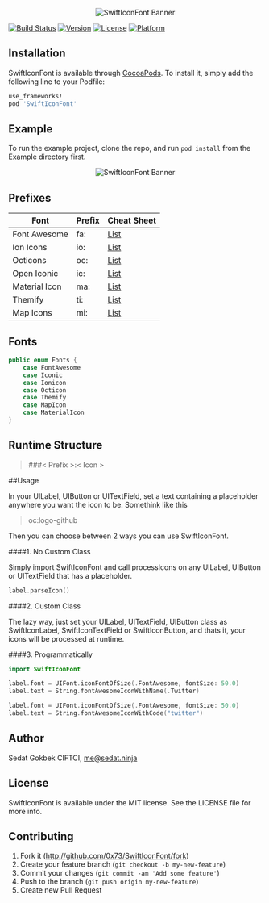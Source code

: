 <p align="center"><img src="https://raw.githubusercontent.com/0x73/SwiftIconFont/master/Assets/logo.png" alt="SwiftIconFont Banner"></p>

[![Build Status](https://travis-ci.org/0x73/SwiftIconFont.svg)](https://travis-ci.org/0x73/SwiftIconFont)
[![Version](https://img.shields.io/cocoapods/v/SwiftIconFont.svg?style=flat)](http://cocoapods.org/pods/SwiftIconFont)
[![License](https://img.shields.io/cocoapods/l/SwiftIconFont.svg?style=flat)](http://cocoapods.org/pods/SwiftIconFont)
[![Platform](https://img.shields.io/cocoapods/p/SwiftIconFont.svg?style=flat)](http://cocoapods.org/pods/SwiftIconFont)

## Installation
SwiftIconFont is available through [CocoaPods](http://cocoapods.org). To install
it, simply add the following line to your Podfile:

````ruby
use_frameworks!
pod 'SwiftIconFont'
````

## Example

To run the example project, clone the repo, and run `pod install` from the Example directory first.

<p align="center"><img src="https://raw.githubusercontent.com/0x73/SwiftIconFont/master/Assets/example1.png" alt="SwiftIconFont Banner"></p>


## Prefixes

| Font         | Prefix | Cheat Sheet                               |
|--------------|--------|-------------------------------------------|
| Font Awesome | fa:    | [List](http://fontawesome.io/cheatsheet/) |
| Ion Icons    | io:    | [List](http://ionicons.com)               |
| Octicons     | oc:    | [List](https://octicons.github.com)       |
| Open Iconic  | ic:    | [List](https://useiconic.com/open/)       |
| Material Icon   | ma:    | [List](https://design.google.com/icons/)       |
| Themify   | ti:    | [List](https://themify.me/themify-icons)       |
| Map Icons   | mi:    | [List](http://map-icons.com)       |

## Fonts
````swift
public enum Fonts {
    case FontAwesome
    case Iconic
    case Ionicon
    case Octicon
    case Themify
    case MapIcon
    case MaterialIcon
}
````

## Runtime Structure
> ###< Prefix >:< Icon >


##Usage

In your UILabel, UIButton or UITextField, set a text containing a placeholder anywhere you want the icon to be. Somethink like this

> oc:logo-github


Then you can choose between 2 ways you can use SwiftIconFont.

####1. No Custom Class

Simply import SwiftIconFont and call processIcons on any UILabel, UIButton or UITextField that has a placeholder.

```swift
label.parseIcon()
```

####2. Custom Class

The lazy way, just set your UILabel, UITextField, UIButton class as SwiftIconLabel, SwiftIconTextField or SwiftIconButton, and thats it, your icons will be processed at runtime.


####3. Programmatically

````swift
import SwiftIconFont

label.font = UIFont.iconFontOfSize(.FontAwesome, fontSize: 50.0)
label.text = String.fontAwesomeIconWithName(.Twitter)

label.font = UIFont.iconFontOfSize(.FontAwesome, fontSize: 50.0)
label.text = String.fontAwesomeIconWithCode("twitter")
````

## Author

Sedat Gokbek CIFTCI, me@sedat.ninja

## License

SwiftIconFont is available under the MIT license. See the LICENSE file for more info.

## Contributing

1. Fork it (http://github.com/0x73/SwiftIconFont/fork)
2. Create your feature branch (`git checkout -b my-new-feature`)
3. Commit your changes (`git commit -am 'Add some feature'`)
4. Push to the branch (`git push origin my-new-feature`)
5. Create new Pull Request
